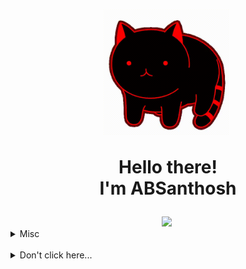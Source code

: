 
 <h1 align="center">
  <img src="https://github.com/ABSanthosh/ABSanthosh/blob/main/qzgh1t3e58691.gif?raw=true" height="200px">&nbsp;

 Hello there!<br> I'm ABSanthosh</h1>
 
<div align="center">
 <img src="https://github-readme-streak-stats.herokuapp.com?user=ABSanthosh&date_format=M%20j%5B%2C%20Y%5D&fire=0ED6DD">&nbsp;
</div>
 
 <details>
 <summary>Misc</summary>
 <br/>
 
 <img src="https://github.com/ABSanthosh/ABSanthosh/blob/main/devcard.svg" width="350" alt="Santhosh's Dev Card"/>
 
 </details>
 
 
<br>
<details>
<summary>Don't click here...</summary>
<br>
<p align="center">
<img alt="You may have a screen reader, but you still got rick rolled. Yes, this is a gif of Rick Astley's famous &quot;Never Gonna Give You Up&quot;." src="https://github.com/ABSanthosh/ABSanthosh/blob/main/nice.gif?raw=true">
</p>
<p align="center">
Told ya!
</p>
